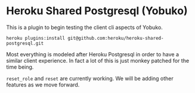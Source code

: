 # Heroku Shared Postgresql (Yobuko)

This is a plugin to begin testing the client cli aspects of Yobuko.

    heroku plugins:install git@github.com:heroku/heroku-shared-postgresql.git

Most everything is modeled after Heroku Postgresql in order to have a
similar client experience. In fact a lot of this is just monkey
patched for the time being.

`reset_role` and `reset` are currently working. We will be adding
other features as we move forward.
